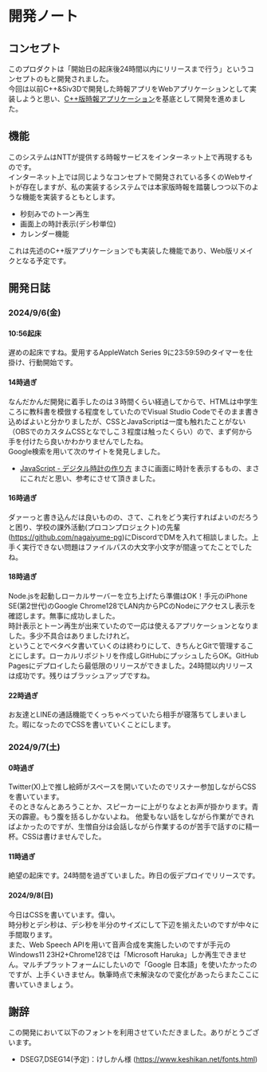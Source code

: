 # 開発ノート

## コンセプト
このプロダクトは「開始日の起床後24時間以内にリリースまで行う」というコンセプトのもと開発されました。  
今回は以前C++&Siv3Dで開発した時報アプリをWebアプリケーションとして実装しようと思い、[C++版時報アプリケーション](https://github.com/Cacaonib2020/Zihou)を基底として開発を進めました。

## 機能
このシステムはNTTが提供する時報サービスをインターネット上で再現するものです。  
インターネット上では同じようなコンセプトで開発されている多くのWebサイトが存在しますが、私の実装するシステムでは本家版時報を踏襲しつつ以下のような機能を実装するともとします。
- 秒刻みでのトーン再生
- 画面上の時計表示(デシ秒単位)
- カレンダー機能

これは先述のC++版アプリケーションでも実装した機能であり、Web版リメイクとなる予定です。

## 開発日誌
### 2024/9/6(金)
#### 10:56起床
遅めの起床ですね。愛用するAppleWatch Series 9に23:59:59のタイマーを仕掛け、行動開始です。
#### 14時過ぎ
なんだかんだ開発に着手したのは３時間くらい経過してからで、HTMLは中学生ころに教科書を模倣する程度をしていたのでVisual Studio Codeでそのまま書き込めばよいと分かりましたが、CSSとJavaScriptは一度も触れたことがない（OBSでのカスタムCSSとなでしこ３程度は触ったくらい）ので、まず何から手を付けたら良いかわかりませんでしたね。  
Google検索を用いて次のサイトを発見しました。
- [JavaScript - デジタル時計の作り方](https://www.pyxofy.com/how-to-make-a-digital-clock-using-javascript/)
まさに画面に時計を表示するもの、まさにこれだと思い、参考にさせて頂きました。
#### 16時過ぎ
ダァーっと書き込んだは良いものの、さて、これをどう実行すればよいのだろうと困り、学校の課外活動(プロコンプロジェクト)の先輩(https://github.com/nagaiyume-pg)にDiscordでDMを入れて相談しました。上手く実行できない問題はファイルパスの大文字小文字が間違ってたことでしたね。
#### 18時過ぎ  
Node.jsを起動しローカルサーバーを立ち上げたら準備はOK！手元のiPhone SE(第2世代)のGoogle Chrome128でLAN内からPCのNodeにアクセスし表示を確認します。無事に成功しました。  
時計表示とトーン再生が出来ていたので一応は使えるアプリケーションとなりました。多少不具合はありましたけれど。    
ということでベタベタ書いていくのは終わりにして、きちんとGitで管理することにします。ローカルリポジトリを作成しGitHubにプッシュしたらOK。GitHub Pagesにデプロイしたら最低限のリリースができました。24時間以内リリースは成功です。残りはブラッシュアップですね。
#### 22時過ぎ
お友達とLINEの通話機能でくっちゃべっていたら相手が寝落ちてしまいました。暇になったのでCSSを書いていくことにします。
### 2024/9/7(土)
#### 0時過ぎ
Twitter(X)上で推し絵師がスペースを開いていたのでリスナー参加しながらCSSを書いています。  
そのときなんとあろうことか、スピーカーに上がりなよとお声が掛かります。青天の霹靂。もう腹を括るしかないよね。
他愛もない話をしながら作業ができればよかったのですが、生憎自分は会話しながら作業するのが苦手で話すのに精一杯。CSSは書けませんでした。
#### 11時過ぎ
絶望の起床です。24時間を過ぎていました。昨日の仮デプロイでリリースです。

#### 2024/9/8(日)
今日はCSSを書いています。偉い。  
時分秒とデシ秒は、デシ秒を半分のサイズにして下辺を揃えたいのですが中々に手間取ります。  
また、Web Speech APIを用いて音声合成を実施したいのですが手元のWindows11 23H2+Chrome128では「Microsoft Haruka」しか再生できません。マルチプラットフォームにしたいので「Google 日本語」を使いたかったのですが、上手くいきません。執筆時点で未解決なので変化があったらまたここに書いていきましょう。

## 謝辞
この開発において以下のフォントを利用させていただきました。ありがとうございます。
-  DSEG7,DSEG14(予定)：けしかん様 (https://www.keshikan.net/fonts.html)